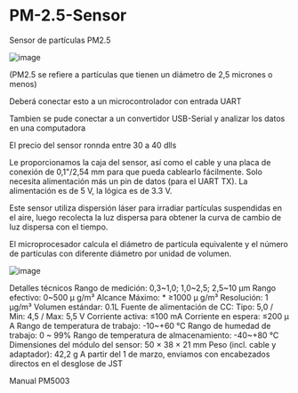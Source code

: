 # PM-2.5-Sensor

Sensor de partículas PM2.5

![image](https://user-images.githubusercontent.com/60490415/228080636-dd531f15-c2d5-4a11-9070-550ed89ec8f1.png)

(PM2.5 se refiere a partículas que tienen un diámetro de 2,5 micrones o menos)

Deberá conectar esto a un microcontrolador con entrada UART

Tambien se pude conectar a un convertidor USB-Serial y analizar los datos en una computadora 

El precio del sensor ronnda entre 30 a 40 dlls 

Le proporcionamos la caja del sensor, así como el cable y una placa de conexión de 0,1"/2,54 mm para que pueda cablearlo fácilmente. Solo necesita alimentación más un pin de datos (para el UART TX). La alimentación es de 5 V, la lógica es de 3.3 V.

Este sensor utiliza dispersión láser para irradiar partículas suspendidas en el aire, 
luego recolecta la luz dispersa para obtener la curva de cambio de luz dispersa con el tiempo.

El microprocesador calcula el diámetro de partícula equivalente y el número de partículas con diferente diámetro por unidad de volumen.

![image](https://user-images.githubusercontent.com/60490415/228080277-42babe14-5216-45c5-bd3f-fb95557b519a.png)

Detalles técnicos
Rango de medición: 0,3~1,0; 1,0~2,5; 2,5~10 μm
Rango efectivo: 0~500 μ g/m³
Alcance Máximo: * ≥1000 μ g/m³
Resolución: 1 μg/m³
Volumen estándar: 0.1L
Fuente de alimentación de CC: Tipo: 5,0 / Min: 4,5 / Max: 5,5 V
Corriente activa: ≤100 mA
Corriente en espera: ≤200 μ A
Rango de temperatura de trabajo: -10~+60 ℃
Rango de humedad de trabajo: 0 ~ 99%
Rango de temperatura de almacenamiento: -40~+80 ℃
Dimensiones del módulo del sensor: 50 × 38 × 21 mm
Peso (incl. cable y adaptador): 42,2 g
A partir del 1 de marzo, enviamos con encabezados directos en el desglose de JST

 Manual PM5003
